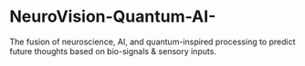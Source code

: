# NeuroVision-Quantum-AI-
The fusion of neuroscience, AI, and quantum-inspired processing to predict future thoughts based on bio-signals &amp; sensory inputs. 
